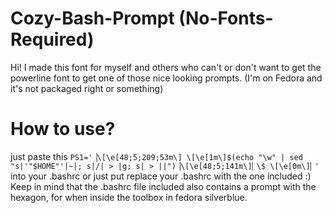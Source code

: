 # Cozy-Bash-Prompt (No-Fonts-Required)
Hi! I made this font for myself and others who can't or don't want to get the powerline font to get one of those nice looking prompts. (I'm on Fedora and it's not packaged right or something)

# How to use?
just paste this `PS1='▕\[\e[48;5;209;53m\] \[\e[1m\]$(echo "\w" | sed "s|'"$HOME"'|~|; s|/| > |g; s| > ||")▕\[\e[48;5;141m\]▏\$ \[\e[0m\]▏'`
into your .bashrc or just put replace your .bashrc with the one included :)
Keep in mind that the .bashrc file included also contains a prompt with the hexagon, for when inside the toolbox in fedora silverblue.

